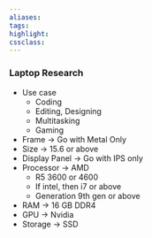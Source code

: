 ```yaml
---
aliases:  
tags:
highlight:  
cssclass:
---
```


### Laptop Research
- Use case
	- Coding
	- Editing, Designing
	- Multitasking
	- Gaming
- Frame → Go with Metal Only
- Size → 15.6 or above
- Display Panel → Go with IPS only
- Processor → AMD
	- R5 3600 or 4600
	- If intel, then i7 or above 
	- Generation 9th gen or above
- RAM → 16 GB DDR4
- GPU → Nvidia
- Storage → SSD 